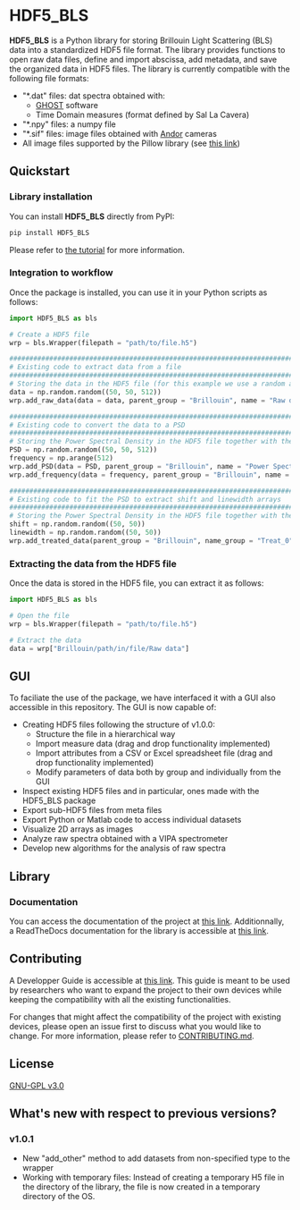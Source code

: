 # HDF5_BLS

**HDF5_BLS** is a Python library for storing Brillouin Light Scattering (BLS) data into a standardized HDF5 file format. The library provides functions to open raw data files, define and import abscissa, add metadata, and save the organized data in HDF5 files.
The library is currently compatible with the following file formats:
- "*.dat" files: dat spectra obtained with:
    - [GHOST](https://tablestable.com/en/downloads/) software 
    - Time Domain measures (format defined by Sal La Cavera)
- "*.npy" files: a numpy file
- "*.sif" files: image files obtained with [Andor](https://andor.oxinst.com) cameras
- All image files supported by the Pillow library (see [this link](https://pillow.readthedocs.io/en/stable/handbook/image-file-formats.html#write-only-formats))

## Quickstart

### Library installation

You can install **HDF5_BLS** directly from PyPI:

```bash
pip install HDF5_BLS
```
Please refer to [the tutorial](https://github.com/bio-brillouin/HDF5_BLS/blob/main/guides/Tutorial/Tutorial.pdf) for more information.


### Integration to workflow

Once the package is installed, you can use it in your Python scripts as follows:

```python
import HDF5_BLS as bls

# Create a HDF5 file
wrp = bls.Wrapper(filepath = "path/to/file.h5")

###############################################################################
# Existing code to extract data from a file
###############################################################################
# Storing the data in the HDF5 file (for this example we use a random array)
data = np.random.random((50, 50, 512))
wrp.add_raw_data(data = data, parent_group = "Brillouin", name = "Raw data")

###############################################################################
# Existing code to convert the data to a PSD
###############################################################################
# Storing the Power Spectral Density in the HDF5 file together with the associated frequency array (for this example we use random arrays)
PSD = np.random.random((50, 50, 512))
frequency = np.arange(512)
wrp.add_PSD(data = PSD, parent_group = "Brillouin", name = "Power Spectral Density")
wrp.add_frequency(data = frequency, parent_group = "Brillouin", name = "Frequency")

###############################################################################
# Existing code to fit the PSD to extract shift and linewidth arrays
###############################################################################
# Storing the Power Spectral Density in the HDF5 file together with the associated frequency array (for this example we use random arrays)
shift = np.random.random((50, 50))
linewidth = np.random.random((50, 50))
wrp.add_treated_data(parent_group = "Brillouin", name_group = "Treat_0", shift = shift, linewidth = linewidth)
```

### Extracting the data from the HDF5 file

Once the data is stored in the HDF5 file, you can extract it as follows:

```python
import HDF5_BLS as bls

# Open the file
wrp = bls.Wrapper(filepath = "path/to/file.h5")

# Extract the data
data = wrp["Brillouin/path/in/file/Raw data"]
```

## GUI

To faciliate the use of the package, we have interfaced it with a GUI also accessible in this repository. The GUI is now capable of:
- Creating HDF5 files following the structure of v1.0.0:
    - Structure the file in a hierarchical way
    - Import measure data (drag and drop functionality implemented)
    - Import attributes from a CSV or Excel spreadsheet file (drag and drop functionality implemented)
    - Modify parameters of data both by group and individually from the GUI
- Inspect existing HDF5 files and in particular, ones made with the HDF5_BLS package
- Export sub-HDF5 files from meta files
- Export Python or Matlab code to access individual datasets
- Visualize 2D arrays as images
- Analyze raw spectra obtained with a VIPA spectrometer
- Develop new algorithms for the analysis of raw spectra

## Library 

### Documentation

You can access the documentation of the project at [this link](https://github.com/bio-brillouin/HDF5_BLS/blob/main/guides/Tutorial/Tutorial.pdf).
Additionnally, a ReadTheDocs documentation for the library is accessible at [this link](https://hdf5-bls.readthedocs.io/en/latest/).

## Contributing

A Developper Guide is accessible at [this link](https://github.com/bio-brillouin/HDF5_BLS/blob/main/guides/Tutorial/Tutorial.pdf). This guide is meant to be used by researchers who want to expand the project to their own devices while keeping the compatibility with all the existing functionalities. 

For changes that might affect the compatibility of the project with existing devices, please open an issue first to discuss what you would like to change. For more information, please refer to [CONTRIBUTING.md](https://github.com/bio-brillouin/HDF5_BLS/blob/main/CONTRIBUTING.md).

## License

[GNU-GPL v3.0](https://www.gnu.org/licenses/gpl-3.0.en.html)

## What's new with respect to previous versions?

### v1.0.1
- New "add_other" method to add datasets from non-specified type to the wrapper
- Working with temporary files: Instead of creating a temporary H5 file in the directory of the library, the file is now created in a temporary directory of the OS. 
